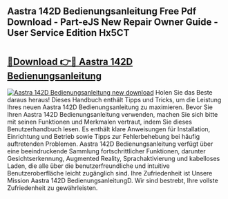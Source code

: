 ## Aastra 142D Bedienungsanleitung Free Pdf Download - Part-eJS New Repair Owner Guide - User Service Edition Hx5CT

# <h2><a href="http://df24m1.blite.top/?on=Aastra+142D+Bedienungsanleitung">🔗Download 👉🔴 Aastra 142D Bedienungsanleitung</a></h2>

[![Aastra 142D Bedienungsanleitung new download](https://i.imgur.com/lujVjoI.png)](http://df24m1.blite.top/?on=Aastra+142D+Bedienungsanleitung)
Holen Sie das Beste daraus heraus! Dieses Handbuch enthält Tipps und Tricks, um die Leistung Ihres neuen Aastra 142D Bedienungsanleitung zu maximieren. Bevor Sie Ihren Aastra 142D Bedienungsanleitung verwenden, machen Sie sich bitte mit seinen Funktionen und Merkmalen vertraut, indem Sie dieses Benutzerhandbuch lesen. Es enthält klare Anweisungen für Installation, Einrichtung und Betrieb sowie Tipps zur Fehlerbehebung bei häufig auftretenden Problemen. Aastra 142D Bedienungsanleitung verfügt über eine beeindruckende Sammlung fortschrittlicher Funktionen, darunter Gesichtserkennung, Augmented Reality, Sprachaktivierung und kabelloses Laden, die alle über die benutzerfreundliche und intuitive Benutzeroberfläche leicht zugänglich sind. Ihre Zufriedenheit ist Unsere Mission Aastra 142D BedienungsanleitungD. Wir sind bestrebt, Ihre vollste Zufriedenheit zu gewährleisten.
